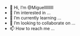 - 👋 Hi, I’m @Miguelllllllll
- 👀 I’m interested in ...
- 🌱 I’m currently learning ...
- 💞️ I’m looking to collaborate on ...
- 📫 How to reach me ...

<!---
Miguelllllllll/Miguelllllllll is a ✨ special ✨ repository because its `README.md` (this file) appears on your GitHub profile.
You can click the Preview link to take a look at your changes.
--->
